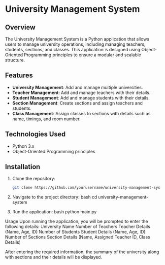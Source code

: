 # University Management System

## Overview

The University Management System is a Python application that allows users to manage university operations, including managing teachers, students, sections, and classes. 
This application is designed using Object-Oriented Programming principles to ensure a modular and scalable structure.

## Features

- **University Management**: Add and manage multiple universities.
- **Teacher Management**: Add and manage teachers with their details.
- **Student Management**: Add and manage students with their details.
- **Section Management**: Create sections and assign teachers and students.
- **Class Management**: Assign classes to sections with details such as name, timings, and room number.

## Technologies Used

- Python 3.x
- Object-Oriented Programming principles

## Installation

1. Clone the repository:
   ```bash
   git clone https://github.com/yourusername/university-management-system.git
   
2. Navigate to the project directory:
bash
cd university-management-system

4. Run the application:
bash
python main.py

Usage
Upon running the application, you will be prompted to enter the following details:
University Name
Number of Teachers
Teacher Details (Name, Age, ID)
Number of Students
Student Details (Name, Age, ID)
Number of Sections
Section Details (Name, Assigned Teacher ID, Class Details)

After entering the required information, the summary of the university along with sections and their details will be displayed.
